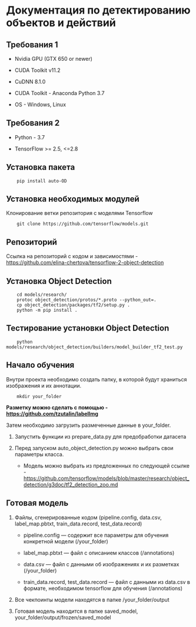 # Документация по детектированию объектов и действий

Требования 1
------------

* Nvidia GPU (GTX 650 or newer)

* CUDA Toolkit v11.2

* CuDNN 8.1.0

* CUDA Toolkit - Anaconda Python 3.7

* OS - Windows, Linux

Требования 2
------------

* Python - 3.7

* TensorFlow >= 2.5, <=2.8


Установка пакета
----------------
```shell script
    pip install auto-OD
```

Установка необходимых модулей
-----------------------------
Клонирование ветки репозитория с моделями Tensorflow
```shell script
    git clone https://github.com/tensorflow/models.git
```

Репозиторий
-----------
Ссылка на репозиторий с кодом и зависимостями - https://github.com/elina-chertova/tensorflow-2-object-detection


Установка Object Detection
--------------------------

```shell script
    cd models/research/
    protoc object_detection/protos/*.proto --python_out=.
    cp object_detection/packages/tf2/setup.py .
    python -m pip install .
```


Тестирование установки Object Detection
---------------------------------------
```shell script
    python models/research/object_detection/builders/model_builder_tf2_test.py
```

Начало обучения
---------------
Внутри проекта необходимо создать папку, в которой будут храниться изображения и их аннотации.

```shell script
    mkdir your_folder
```

**Разметку можно сделать с помощью - https://github.com/tzutalin/labelImg**

Затем необходимо загрузить размеченные данные в your_folder.

1. Запустить функции из prepare_data.py для предобработки датасета

2. Перед запуском auto_object_detection.py можно выбрать свои параметры класса.

    * Модель можно выбрать из предложенных по следующей ссылке - https://github.com/tensorflow/models/blob/master/research/object_detection/g3doc/tf2_detection_zoo.md

Готовая модель
--------------

1. Файлы, сгенерированные кодом (pipeline.config, data.csv, label_map.pbtxt, train_data.record, test_data.record)

    * pipeline.config — содержит все параметры для обучения конкретной модели (/your_folder)
    
    * label_map.pbtxt — файл с описанием классов (/annotations)
    
    * data.csv — файл с данными об изображениях и их разметках (/your_folder)
    
    * train_data.record, test_data.record — файл с данными из data.csv в формате, необходимом tensorflow для обучения (/annotations)
    
2. Все чекпоинты модели находятся в папке /your_folder/output

3. Готовая модель находится в папке saved_model, your_folder/output/frozen/saved_model


